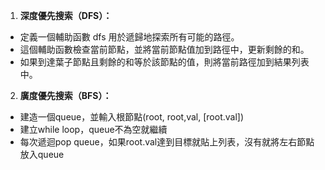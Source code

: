 1. **深度優先搜索（DFS）：**

- 定義一個輔助函數 dfs 用於遞歸地探索所有可能的路徑。
- 這個輔助函數檢查當前節點，並將當前節點值加到路徑中，更新剩餘的和。
- 如果到達葉子節點且剩餘的和等於該節點的值，則將當前路徑加到結果列表中。

2. **廣度優先搜索（BFS）：**

- 建造一個queue，並輸入根節點(root, root,val, [root.val])
- 建立while loop，queue不為空就繼續
- 每次遞迴pop queue，如果root.val達到目標就貼上列表，沒有就將左右節點放入queue
